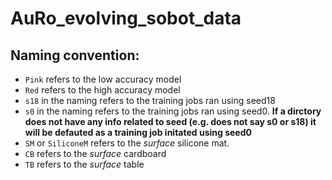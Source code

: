 # AuRo_evolving_sobot_data
## Naming convention:
- `Pink` refers to the low accuracy model
- `Red` refers to the high accuracy model
- `s18` in the naming refers to the training jobs ran using seed18
- `s0` in the naming refers to the training jobs ran using seed0. **If a dirctory does not have any info related to seed (e.g. does not say s0 or s18) it will be defauted as a training job initated using seed0**
- `SM` or `SiliconeM` refers to the *surface* silicone mat.
- `CB` refers to the *surface* cardboard
- `TB` refers to the *surface* table
